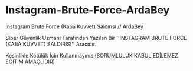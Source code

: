 # Instagram-Brute-Force-ArdaBey
İnstagram Brute Force (Kaba Kuvvet) Saldırısı // ArdaBey

Siber Güvenlik Uzmanı Tarafından Yazılan Bir ''İNSTAGRAM BRUTE FORCE (KABA KUVVET) SALDIRISI'' Aracıdır.

Kesinlikle Kötülük İçin Kullanmayınız (SORUMLULUK KABUL EDİLEMEZ EĞİTİM AMAÇLIDIR)
